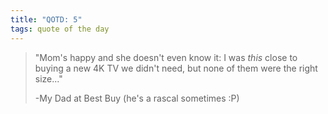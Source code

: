 ```yaml
---
title: "QOTD: 5"
tags: quote of the day
---
```


> "Mom's happy and she doesn't even know it: I was _this_ close to buying a new 4K TV we didn't need, but none of them were the right size..."
>
> -My Dad at Best Buy
> (he's a rascal sometimes :P)

